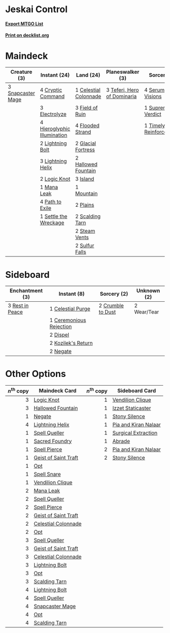 # Jeskai Control

#### [Export MTGO List](../collection/Jeskai%20Control/Jeskai%20Control.txt)
#### [Print on decklist.org](http://decklist.org/?deckmain=1%09Celestial%20Colonnade%0A4%09Cryptic%20Command%0A3%09Electrolyze%0A3%09Field%20of%20Ruin%0A4%09Flooded%20Strand%0A2%09Glacial%20Fortress%0A2%09Hallowed%20Fountain%0A4%09Hieroglyphic%20Illumination%0A3%09Island%0A2%09Lightning%20Bolt%0A3%09Lightning%20Helix%0A2%09Logic%20Knot%0A1%09Mana%20Leak%0A1%09Mountain%0A4%09Path%20to%20Exile%0A2%09Plains%0A2%09Scalding%20Tarn%0A4%09Serum%20Visions%0A1%09Settle%20the%20Wreckage%0A3%09Snapcaster%20Mage%0A2%09Steam%20Vents%0A2%09Sulfur%20Falls%0A1%09Supreme%20Verdict%0A3%09Teferi,%20Hero%20of%20Dominaria%0A1%09Timely%20Reinforcements&deckside=1%09Celestial%20Purge%0A1%09Ceremonious%20Rejection%0A2%09Crumble%20to%20Dust%0A2%09Dispel%0A2%09Kozilek's%20Return%0A2%09Negate%0A3%09Rest%20in%20Peace%0A2%09Wear/Tear)
# Maindeck

|                                        Creature (3)                                        |                                             Instant (24)                                             |                                           Land (24)                                            |                                           Planeswalker (3)                                           |                                           Sorcery (6)                                            |
|--------------------------------------------------------------------------------------------|------------------------------------------------------------------------------------------------------|------------------------------------------------------------------------------------------------|------------------------------------------------------------------------------------------------------|--------------------------------------------------------------------------------------------------|
|3 [Snapcaster Mage](http://gatherer.wizards.com/Pages/Card/Details.aspx?multiverseid=425875)|4 [Cryptic Command](http://gatherer.wizards.com/Pages/Card/Details.aspx?multiverseid=370439)          |1 [Celestial Colonnade](http://gatherer.wizards.com/Pages/Card/Details.aspx?multiverseid=177545)|3 [Teferi, Hero of Dominaria](http://gatherer.wizards.com/Pages/Card/Details.aspx?multiverseid=443095)|4 [Serum Visions](http://gatherer.wizards.com/Pages/Card/Details.aspx?multiverseid=425874)        |
|                                                                                            |3 [Electrolyze](http://gatherer.wizards.com/Pages/Card/Details.aspx?multiverseid=370376)              |3 [Field of Ruin](http://gatherer.wizards.com/Pages/Card/Details.aspx?multiverseid=435415)      |                                                                                                      |1 [Supreme Verdict](http://gatherer.wizards.com/Pages/Card/Details.aspx?multiverseid=438776)      |
|                                                                                            |4 [Hieroglyphic Illumination](http://gatherer.wizards.com/Pages/Card/Details.aspx?multiverseid=426759)|4 [Flooded Strand](http://gatherer.wizards.com/Pages/Card/Details.aspx?multiverseid=405098)     |                                                                                                      |1 [Timely Reinforcements](http://gatherer.wizards.com/Pages/Card/Details.aspx?multiverseid=220074)|
|                                                                                            |2 [Lightning Bolt](http://gatherer.wizards.com/Pages/Card/Details.aspx?multiverseid=234704)           |2 [Glacial Fortress](http://gatherer.wizards.com/Pages/Card/Details.aspx?multiverseid=435416)   |                                                                                                      |                                                                                                  |
|                                                                                            |3 [Lightning Helix](http://gatherer.wizards.com/Pages/Card/Details.aspx?multiverseid=205361)          |2 [Hallowed Fountain](http://gatherer.wizards.com/Pages/Card/Details.aspx?multiverseid=405100)  |                                                                                                      |                                                                                                  |
|                                                                                            |2 [Logic Knot](http://gatherer.wizards.com/Pages/Card/Details.aspx?multiverseid=370529)               |3 [Island](http://gatherer.wizards.com/Pages/Card/Details.aspx?multiverseid=439602)             |                                                                                                      |                                                                                                  |
|                                                                                            |1 [Mana Leak](http://gatherer.wizards.com/Pages/Card/Details.aspx?multiverseid=397773)                |1 [Mountain](http://gatherer.wizards.com/Pages/Card/Details.aspx?multiverseid=439604)           |                                                                                                      |                                                                                                  |
|                                                                                            |4 [Path to Exile](http://gatherer.wizards.com/Pages/Card/Details.aspx?multiverseid=370408)            |2 [Plains](http://gatherer.wizards.com/Pages/Card/Details.aspx?multiverseid=439601)             |                                                                                                      |                                                                                                  |
|                                                                                            |1 [Settle the Wreckage](http://gatherer.wizards.com/Pages/Card/Details.aspx?multiverseid=435186)      |2 [Scalding Tarn](http://gatherer.wizards.com/Pages/Card/Details.aspx?multiverseid=426069)      |                                                                                                      |                                                                                                  |
|                                                                                            |                                                                                                      |2 [Steam Vents](http://gatherer.wizards.com/Pages/Card/Details.aspx?multiverseid=405109)        |                                                                                                      |                                                                                                  |
|                                                                                            |                                                                                                      |2 [Sulfur Falls](http://gatherer.wizards.com/Pages/Card/Details.aspx?multiverseid=241987)       |                                                                                                      |                                                                                                  |


# Sideboard

|                                     Enchantment (3)                                      |                                           Instant (8)                                            |                                        Sorcery (2)                                         |Unknown (2)|
|------------------------------------------------------------------------------------------|--------------------------------------------------------------------------------------------------|--------------------------------------------------------------------------------------------|-----------|
|3 [Rest in Peace](http://gatherer.wizards.com/Pages/Card/Details.aspx?multiverseid=442021)|1 [Celestial Purge](http://gatherer.wizards.com/Pages/Card/Details.aspx?multiverseid=397699)      |2 [Crumble to Dust](http://gatherer.wizards.com/Pages/Card/Details.aspx?multiverseid=401850)|2 Wear/Tear|
|                                                                                          |1 [Ceremonious Rejection](http://gatherer.wizards.com/Pages/Card/Details.aspx?multiverseid=417613)|                                                                                            |           |
|                                                                                          |2 [Dispel](http://gatherer.wizards.com/Pages/Card/Details.aspx?multiverseid=201562)               |                                                                                            |           |
|                                                                                          |2 [Kozilek's Return](http://gatherer.wizards.com/Pages/Card/Details.aspx?multiverseid=407608)     |                                                                                            |           |
|                                                                                          |2 [Negate](http://gatherer.wizards.com/Pages/Card/Details.aspx?multiverseid=447135)               |                                                                                            |           |


# Other Options

|*n*<sup>th</sup> copy|                                         Maindeck Card                                         |*n*<sup>th</sup> copy|                                        Sideboard Card                                         |
|--------------------:|-----------------------------------------------------------------------------------------------|--------------------:|-----------------------------------------------------------------------------------------------|
|                    3|[Logic Knot](http://gatherer.wizards.com/Pages/Card/Details.aspx?multiverseid=370529)          |                    1|[Vendilion Clique](http://gatherer.wizards.com/Pages/Card/Details.aspx?multiverseid=370390)    |
|                    3|[Hallowed Fountain](http://gatherer.wizards.com/Pages/Card/Details.aspx?multiverseid=405100)   |                    1|[Izzet Staticaster](http://gatherer.wizards.com/Pages/Card/Details.aspx?multiverseid=253638)   |
|                    1|[Negate](http://gatherer.wizards.com/Pages/Card/Details.aspx?multiverseid=447135)              |                    1|[Stony Silence](http://gatherer.wizards.com/Pages/Card/Details.aspx?multiverseid=425850)       |
|                    4|[Lightning Helix](http://gatherer.wizards.com/Pages/Card/Details.aspx?multiverseid=205361)     |                    1|[Pia and Kiran Nalaar](http://gatherer.wizards.com/Pages/Card/Details.aspx?multiverseid=442783)|
|                    1|[Spell Queller](http://gatherer.wizards.com/Pages/Card/Details.aspx?multiverseid=414494)       |                    1|[Surgical Extraction](http://gatherer.wizards.com/Pages/Card/Details.aspx?multiverseid=397706) |
|                    1|[Sacred Foundry](http://gatherer.wizards.com/Pages/Card/Details.aspx?multiverseid=405106)      |                    1|[Abrade](http://gatherer.wizards.com/Pages/Card/Details.aspx?multiverseid=430772)              |
|                    1|[Spell Pierce](http://gatherer.wizards.com/Pages/Card/Details.aspx?multiverseid=425876)        |                    2|[Pia and Kiran Nalaar](http://gatherer.wizards.com/Pages/Card/Details.aspx?multiverseid=442783)|
|                    1|[Geist of Saint Traft](http://gatherer.wizards.com/Pages/Card/Details.aspx?multiverseid=409577)|                    2|[Stony Silence](http://gatherer.wizards.com/Pages/Card/Details.aspx?multiverseid=425850)       |
|                    1|[Opt](http://gatherer.wizards.com/Pages/Card/Details.aspx?multiverseid=435217)                 |                     |                                                                                               |
|                    1|[Spell Snare](http://gatherer.wizards.com/Pages/Card/Details.aspx?multiverseid=370447)         |                     |                                                                                               |
|                    1|[Vendilion Clique](http://gatherer.wizards.com/Pages/Card/Details.aspx?multiverseid=370390)    |                     |                                                                                               |
|                    2|[Mana Leak](http://gatherer.wizards.com/Pages/Card/Details.aspx?multiverseid=397773)           |                     |                                                                                               |
|                    2|[Spell Queller](http://gatherer.wizards.com/Pages/Card/Details.aspx?multiverseid=414494)       |                     |                                                                                               |
|                    2|[Spell Pierce](http://gatherer.wizards.com/Pages/Card/Details.aspx?multiverseid=425876)        |                     |                                                                                               |
|                    2|[Geist of Saint Traft](http://gatherer.wizards.com/Pages/Card/Details.aspx?multiverseid=409577)|                     |                                                                                               |
|                    2|[Celestial Colonnade](http://gatherer.wizards.com/Pages/Card/Details.aspx?multiverseid=177545) |                     |                                                                                               |
|                    2|[Opt](http://gatherer.wizards.com/Pages/Card/Details.aspx?multiverseid=435217)                 |                     |                                                                                               |
|                    3|[Spell Queller](http://gatherer.wizards.com/Pages/Card/Details.aspx?multiverseid=414494)       |                     |                                                                                               |
|                    3|[Geist of Saint Traft](http://gatherer.wizards.com/Pages/Card/Details.aspx?multiverseid=409577)|                     |                                                                                               |
|                    3|[Celestial Colonnade](http://gatherer.wizards.com/Pages/Card/Details.aspx?multiverseid=177545) |                     |                                                                                               |
|                    3|[Lightning Bolt](http://gatherer.wizards.com/Pages/Card/Details.aspx?multiverseid=234704)      |                     |                                                                                               |
|                    3|[Opt](http://gatherer.wizards.com/Pages/Card/Details.aspx?multiverseid=435217)                 |                     |                                                                                               |
|                    3|[Scalding Tarn](http://gatherer.wizards.com/Pages/Card/Details.aspx?multiverseid=426069)       |                     |                                                                                               |
|                    4|[Lightning Bolt](http://gatherer.wizards.com/Pages/Card/Details.aspx?multiverseid=234704)      |                     |                                                                                               |
|                    4|[Spell Queller](http://gatherer.wizards.com/Pages/Card/Details.aspx?multiverseid=414494)       |                     |                                                                                               |
|                    4|[Snapcaster Mage](http://gatherer.wizards.com/Pages/Card/Details.aspx?multiverseid=425875)     |                     |                                                                                               |
|                    4|[Opt](http://gatherer.wizards.com/Pages/Card/Details.aspx?multiverseid=435217)                 |                     |                                                                                               |
|                    4|[Scalding Tarn](http://gatherer.wizards.com/Pages/Card/Details.aspx?multiverseid=426069)       |                     |                                                                                               |

